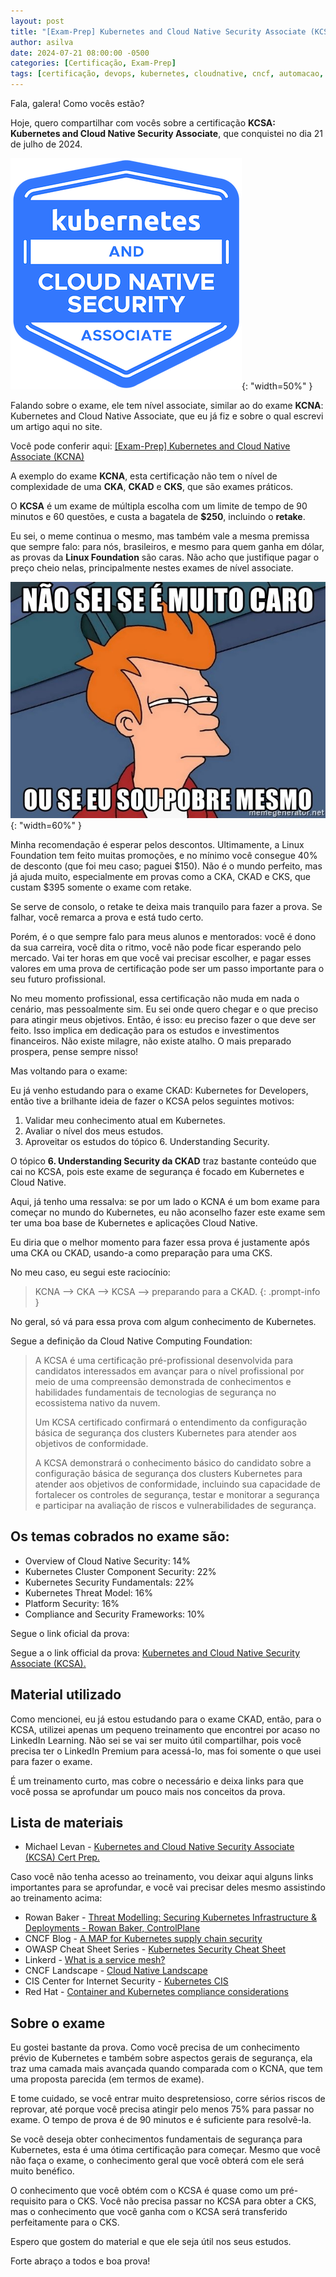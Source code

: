 ```yaml
---
layout: post
title: "[Exam-Prep] Kubernetes and Cloud Native Security Associate (KCSA)"
author: asilva
date: 2024-07-21 08:00:00 -0500
categories: [Certificação, Exam-Prep]
tags: [certificação, devops, kubernetes, cloudnative, cncf, automacao, iac, cicd, container, linux, linuxfoundation, sre, sysadmin, observabilidade]
---
```


Fala, galera! Como vocês estão?

Hoje, quero compartilhar com vocês sobre a certificação **KCSA: Kubernetes and Cloud Native Security Associate**, que conquistei no dia 21 de julho de 2024.

![](/assets/img/82/kcsa01.png){: "width=50%" }

Falando sobre o exame, ele tem nível associate, similar ao do exame **KCNA**: Kubernetes and Cloud Native Associate, que eu já fiz e sobre o qual escrevi um artigo aqui no site.

Você pode conferir aqui: <a href="https://unicast.com.br/posts/exam-prep-kcna-kubernetes-cloud-native/" target="_blank">[Exam-Prep] Kubernetes and Cloud Native Associate (KCNA)</a>

A exemplo do exame **KCNA**, esta certificação não tem o nível de complexidade de uma **CKA**, **CKAD** e **CKS**, que são exames práticos.

O **KCSA** é um exame de múltipla escolha com um limite de tempo de 90 minutos e 60 questões, e custa a bagatela de **$250**, incluindo o **retake**.

Eu sei, o meme continua o mesmo, mas também vale a mesma premissa que sempre falo: para nós, brasileiros, e mesmo para quem ganha em dólar, as provas da **Linux Foundation** são caras. Não acho que justifique pagar o preço cheio nelas, principalmente nestes exames de nível associate.

![](/assets/img/82/kcsa02.jpg){: "width=60%" }

Minha recomendação é esperar pelos descontos. Ultimamente, a Linux Foundation tem feito muitas promoções, e no mínimo você consegue 40% de desconto (que foi meu caso; paguei $150). Não é o mundo perfeito, mas já ajuda muito, especialmente em provas como a CKA, CKAD e CKS, que custam $395 somente o exame com retake.

Se serve de consolo, o retake te deixa mais tranquilo para fazer a prova. Se falhar, você remarca a prova e está tudo certo.

Porém, é o que sempre falo para meus alunos e mentorados: você é dono da sua carreira, você dita o ritmo, você não pode ficar esperando pelo mercado. Vai ter horas em que você vai precisar escolher, e pagar esses valores em uma prova de certificação pode ser um passo importante para o seu futuro profissional.

No meu momento profissional, essa certificação não muda em nada o cenário, mas pessoalmente sim. Eu sei onde quero chegar e o que preciso para atingir meus objetivos. Então, é isso: eu preciso fazer o que deve ser feito. Isso implica em dedicação para os estudos e investimentos financeiros. Não existe milagre, não existe atalho. O mais preparado prospera, pense sempre nisso!

Mas voltando para o exame:

Eu já venho estudando para o exame CKAD: Kubernetes for Developers, então tive a brilhante ideia de fazer o KCSA pelos seguintes motivos:

1. Validar meu conhecimento atual em Kubernetes.
2. Avaliar o nível dos meus estudos.
3. Aproveitar os estudos do tópico 6. Understanding Security.

O tópico **6. Understanding Security da CKAD** traz bastante conteúdo que cai no KCSA, pois este exame de segurança é focado em Kubernetes e Cloud Native.

Aqui, já tenho uma ressalva: se por um lado o KCNA é um bom exame para começar no mundo do Kubernetes, eu não aconselho fazer este exame sem ter uma boa base de Kubernetes e aplicações Cloud Native.

Eu diria que o melhor momento para fazer essa prova é justamente após uma CKA ou CKAD, usando-a como preparação para uma CKS.

No meu caso, eu segui este raciocínio:

> KCNA --> CKA --> KCSA --> preparando para a CKAD.
{: .prompt-info }

No geral, só vá para essa prova com algum conhecimento de Kubernetes.

Segue a definição da Cloud Native Computing Foundation:

>A KCSA é uma certificação pré-profissional desenvolvida para candidatos interessados em avançar para o nível profissional por meio de uma compreensão demonstrada de conhecimentos e habilidades fundamentais de tecnologias de segurança no ecossistema nativo da nuvem.
>
>Um KCSA certificado confirmará o entendimento da configuração básica de segurança dos clusters Kubernetes para atender aos objetivos de conformidade.
>
>A KCSA demonstrará o conhecimento básico do candidato sobre a configuração básica de segurança dos clusters Kubernetes para atender aos objetivos de conformidade, incluindo sua capacidade de fortalecer os controles de segurança, testar e monitorar a segurança e participar na avaliação de riscos e vulnerabilidades de segurança.

## **Os temas cobrados no exame são:**

- Overview of Cloud Native Security: 14%
- Kubernetes Cluster Component Security: 22%
- Kubernetes Security Fundamentals: 22%
- Kubernetes Threat Model: 16%
- Platform Security: 16%
- Compliance and Security Frameworks: 10%

Segue o link oficial da prova: 

Segue a o link official da prova: <a href="https://training.linuxfoundation.org/certification/kubernetes-and-cloud-native-security-associate-kcsa/" target="_blank">Kubernetes and Cloud Native Security Associate (KCSA).</a>

## **Material utilizado**

Como mencionei, eu já estou estudando para o exame CKAD, então, para o KCSA, utilizei apenas um pequeno treinamento que encontrei por acaso no LinkedIn Learning. Não sei se vai ser muito útil compartilhar, pois você precisa ter o LinkedIn Premium para acessá-lo, mas foi somente o que usei para fazer o exame.

É um treinamento curto, mas cobre o necessário e deixa links para que você possa se aprofundar um pouco mais nos conceitos da prova.

## **Lista de materiais**

- Michael Levan - <a href="https://www.linkedin.com/learning/cert-prep-kubernetes-and-cloud-native-security-associate-kcsa/what-you-should-know?autoSkip=true&resume=false" target="_blank"> Kubernetes and Cloud Native Security Associate (KCSA) Cert Prep.</a>

Caso você não tenha acesso ao treinamento, vou deixar aqui alguns links importantes para se aprofundar, e você vai precisar deles mesmo assistindo ao treinamento acima:

- Rowan Baker - <a href="https://www.youtube.com/watch?v=AplluksKvzI" target="_blank">Threat Modelling: Securing Kubernetes Infrastructure & Deployments - Rowan Baker, ControlPlane</a>
-  CNCF Blog - <a href="https://www.cncf.io/blog/2022/04/12/a-map-for-kubernetes-supply-chain-security/" target="_blank">A MAP for Kubernetes supply chain security</a>
- OWASP Cheat Sheet Series - <a href="https://cheatsheetseries.owasp.org/cheatsheets/Kubernetes_Security_Cheat_Sheet.html" target="_blank">Kubernetes Security Cheat Sheet</a>
- Linkerd - <a href="https://linkerd.io/what-is-a-service-mesh/#" target="_blank">What is a service mesh?</a>
- CNCF Landscape - <a href="https://landscape.cncf.io/guide#introduction" target="_blank">Cloud Native Landscape</a>
- CIS Center for Internet Security - <a href="https://www.cisecurity.org/benchmark/kubernetes" target="_blank">Kubernetes CIS</a>
- Red Hat - <a href="https://www.redhat.com/en/topics/containers/compliance" target="_blank">Container and Kubernetes compliance considerations</a>

## **Sobre o exame**

Eu gostei bastante da prova. Como você precisa de um conhecimento prévio de Kubernetes e também sobre aspectos gerais de segurança, ela traz uma camada mais avançada quando comparada com o KCNA, que tem uma proposta parecida (em termos de exame).

E tome cuidado, se você entrar muito despretensioso, corre sérios riscos de reprovar, até porque você precisa atingir pelo menos 75% para passar no exame. O tempo de prova é de 90 minutos e é suficiente para resolvê-la.

Se você deseja obter conhecimentos fundamentais de segurança para Kubernetes, esta é uma ótima certificação para começar. Mesmo que você não faça o exame, o conhecimento geral que você obterá com ele será muito benéfico.

O conhecimento que você obtém com o KCSA é quase como um pré-requisito para o CKS. Você não precisa passar no KCSA para obter a CKS, mas o conhecimento que você ganha com o KCSA será transferido perfeitamente para o CKS.

Espero que gostem do material e que ele seja útil nos seus estudos.

Forte abraço a todos e boa prova!
